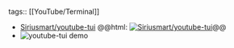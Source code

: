 tags:: [[YouTube/Terminal]]

- [Siriusmart/youtube-tui](https://github.com/Siriusmart/youtube-tui)
  @@html: <a href="https://github.com/Siriusmart/youtube-tui/"><img src="https://github-readme-stats-astronomer.vercel.app/api/pin/?username=Siriusmart&repo=youtube-tui&theme=tokyonight" alt="Siriusmart/youtube-tui"/></a>@@
- ![youtube-tui demo](https://raw.githubusercontent.com/Siriusmart/youtube-tui/master/docs/src/images/search-showcase.png)